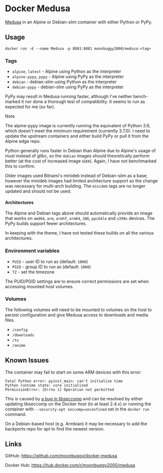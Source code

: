 # Docker Medusa
[Medusa](https://pymedusa.com/) in an Alpine or Debian-slim container with
either Python or PyPy.

## Usage
`docker run -d --name Medusa -p 8081:8081 moonbuggy2000/medusa:<tag>`

### Tags
*   `alpine`, `latest`     - Alpine using Python as the interpreter
*   `alpine-pypy`, `pypy`  - Alpine using PyPy as the interpreter
*   `debian`               - debian-slim using Python as the interpreter
*   `debian-pypy`          - debian-slim using PyPy as the interpreter

PyPy may result in Medusa running faster, although I've neither bench-marked it
nor done a thorough test of compatibility. It seems to run as expected for me
(so far).

> [!NOTE]
> The alpine-pypy image is currently running the equivalent of Python 3.6, which
> doesn't meet the minimum requirement (currently 3.7.0). I need to update the
> upstream containers and either build PyPy or pull it from the Alpine edge repo.

Python generally runs faster in Debian than Alpine due to Alpine's usage of musl
instead of glibc, so the `debian` images should theoretically perform better (at
the cost of increased image size). Again, I have not benchmarked this to confirm.

Older images used Bitnami's minideb instead of Debian-slim as a base, however
the minideb images had limited architecture support so the change was necessary
for multi-arch building. The `minideb` tags are no longer updated and should not
be used.

#### Architectures
The Alpine and Debian tags above should automatically provide an image that
works on `amd64`, `arm`, `armhf`, `arm64`, `386`, `ppc64le` and `s390x` devices.
The PyPy builds support fewer architectures.

In keeping with the theme, I have not tested these builds on all the various
architectures.

### Environment variables
*   `PUID` - user ID to run as (default: `1000`)
*   `PGID` - group ID to run as (default: `1000`)
*   `TZ`   - set the timezone

The PUID/PGID settings are to ensure correct permissions are set when accessing
mounted host volumes.

### Volumes
The following volumes will need to be mounted to volumes on the host to persist
configuration and give Medusa access to downloads and media files.

*   `/config`
*   `/downloads`
*   `/tv`
*   `/anime`

## Known Issues
The container may fail to start on some ARM devices with this error:

```
Fatal Python error: pyinit_main: can't initialize time
Python runtime state: core initialized
PermissionError: [Errno 1] Operation not permitted
```

This is caused by [a bug in libseccomp](https://github.com/moby/moby/issues/40734)
and can be resolved by either updating libseccomp on the Docker _host_ (to at
least 2.4.x) or running the container with `--security-opt seccomp=unconfined`
set in the `docker run` command.

On a Debian-based host (e.g. Armbian) it may be necessary to add the backports
repo for apt to find the newest version.

## Links
GitHub: <https://github.com/moonbuggy/docker-medusa>

Docker Hub: <https://hub.docker.com/r/moonbuggy2000/medusa>
